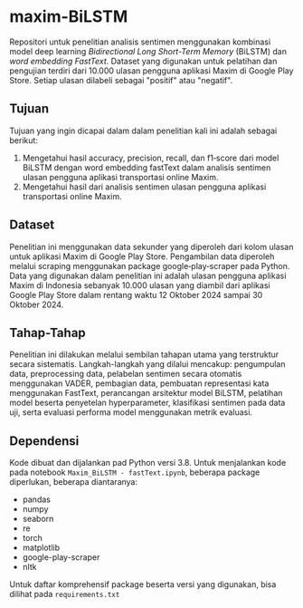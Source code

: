 # maxim-BiLSTM
Repositori untuk penelitian analisis sentimen menggunakan kombinasi model deep learning _Bidirectional Long Short-Term Memory_ (BiLSTM) dan _word embedding FastText_. Dataset yang digunakan untuk pelatihan dan pengujian terdiri dari 10.000 ulasan pengguna aplikasi Maxim di Google Play Store. Setiap ulasan dilabeli sebagai "positif" atau "negatif".

## Tujuan

Tujuan yang ingin dicapai dalam dalam penelitian kali ini adalah sebagai berikut:

1. Mengetahui hasil accuracy, precision, recall, dan f1‑score dari model BiLSTM dengan word embedding fastText dalam analisis sentimen ulasan pengguna aplikasi transportasi online Maxim.
2. Mengetahui hasil dari analisis sentimen ulasan pengguna aplikasi transportasi online Maxim.

## Dataset

Penelitian ini menggunakan data sekunder yang diperoleh dari kolom ulasan untuk aplikasi Maxim di Google Play Store. Pengambilan data diperoleh melalui scraping menggunakan package google‑play‑scraper pada Python. Data yang digunakan dalam penelitian ini adalah ulasan pengguna aplikasi Maxim di Indonesia sebanyak 10.000 ulasan yang diambil dari aplikasi Google Play Store dalam rentang waktu 12 Oktober 2024 sampai 30 Oktober 2024.

## Tahap-Tahap
Penelitian ini dilakukan melalui sembilan tahapan utama yang terstruktur secara sistematis. Langkah-langkah yang dilalui mencakup: pengumpulan data, preprocessing data, pelabelan sentimen secara otomatis menggunakan VADER, pembagian data, pembuatan representasi kata menggunakan FastText, perancangan arsitektur model BiLSTM, pelatihan model beserta penyetelan hyperparameter, klasifikasi sentimen pada data uji, serta evaluasi performa model menggunakan metrik evaluasi.

## Dependensi

Kode dibuat dan dijalankan pad Python versi 3.8. Untuk menjalankan kode pada notebook `Maxim_BiLSTM - fastText.ipynb`, beberapa package diperlukan, beberapa diantaranya:

- pandas
- numpy
- seaborn
- re
- torch
- matplotlib
- google-play-scraper
- nltk

Untuk daftar komprehensif package beserta versi yang digunakan, bisa dilihat pada `requirements.txt`
